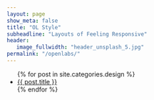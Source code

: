 ```yaml
---
layout: page
show_meta: false
title: "OL Style"
subheadline: "Layouts of Feeling Responsive"
header:
   image_fullwidth: "header_unsplash_5.jpg"
permalink: "/openlabs/"
---
```

<ul>
    {% for post in site.categories.design %}
    <li><a href="{{ site.url }}{{ site.baseurl }}{{ post.url }}">{{ post.title }}</a></li>
    {% endfor %}
</ul>
